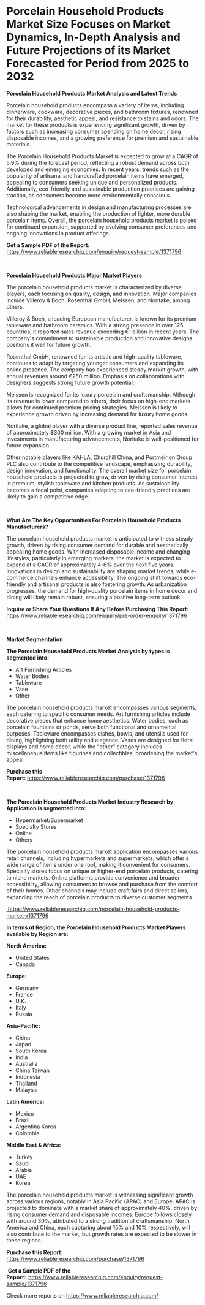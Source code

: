 <p><h1>Porcelain Household Products Market Size Focuses on Market Dynamics, In-Depth Analysis and Future Projections of its Market Forecasted for Period from 2025 to 2032</h1></p><p><strong>Porcelain Household Products Market Analysis and Latest Trends</strong></p>
<p><p>Porcelain household products encompass a variety of items, including dinnerware, cookware, decorative pieces, and bathroom fixtures, renowned for their durability, aesthetic appeal, and resistance to stains and odors. The market for these products is experiencing significant growth, driven by factors such as increasing consumer spending on home decor, rising disposable incomes, and a growing preference for premium and sustainable materials. </p><p>The Porcelain Household Products Market is expected to grow at a CAGR of 5.9% during the forecast period, reflecting a robust demand across both developed and emerging economies. In recent years, trends such as the popularity of artisanal and handcrafted porcelain items have emerged, appealing to consumers seeking unique and personalized products. Additionally, eco-friendly and sustainable production practices are gaining traction, as consumers become more environmentally conscious. </p><p>Technological advancements in design and manufacturing processes are also shaping the market, enabling the production of lighter, more durable porcelain items. Overall, the porcelain household products market is poised for continued expansion, supported by evolving consumer preferences and ongoing innovations in product offerings.</p></p>
<p><strong>Get a Sample PDF of the Report:&nbsp;</strong> <a href="https://www.reliableresearchiq.com/enquiry/request-sample/1371796?utm_campaign=3006&utm_medium=2&utm_source=Github&utm_content=ia&utm_term=22032025&utm_id=porcelain-household-products">https://www.reliableresearchiq.com/enquiry/request-sample/1371796</a></p>
<p>&nbsp;</p>
<p><strong>Porcelain Household Products Major Market Players</strong></p>
<p><p>The porcelain household products market is characterized by diverse players, each focusing on quality, design, and innovation. Major companies include Villeroy & Boch, Rosenthal GmbH, Meissen, and Noritake, among others.</p><p>Villeroy & Boch, a leading European manufacturer, is known for its premium tableware and bathroom ceramics. With a strong presence in over 125 countries, it reported sales revenue exceeding €1 billion in recent years. The company's commitment to sustainable production and innovative designs positions it well for future growth.</p><p>Rosenthal GmbH, renowned for its artistic and high-quality tableware, continues to adapt by targeting younger consumers and expanding its online presence. The company has experienced steady market growth, with annual revenues around €250 million. Emphasis on collaborations with designers suggests strong future growth potential.</p><p>Meissen is recognized for its luxury porcelain and craftsmanship. Although its revenue is lower compared to others, their focus on high-end markets allows for continued premium pricing strategies. Meissen is likely to experience growth driven by increasing demand for luxury home goods.</p><p>Noritake, a global player with a diverse product line, reported sales revenue of approximately $300 million. With a growing market in Asia and investments in manufacturing advancements, Noritake is well-positioned for future expansion.</p><p>Other notable players like KAHLA, Churchill China, and Portmeirion Group PLC also contribute to the competitive landscape, emphasizing durability, design innovation, and functionality. The overall market size for porcelain household products is projected to grow, driven by rising consumer interest in premium, stylish tableware and kitchen products. As sustainability becomes a focal point, companies adapting to eco-friendly practices are likely to gain a competitive edge.</p></p>
<p>&nbsp;</p>
<p><strong>What Are The Key Opportunities For Porcelain Household Products Manufacturers?</strong></p>
<p><p>The porcelain household products market is anticipated to witness steady growth, driven by rising consumer demand for durable and aesthetically appealing home goods. With increased disposable income and changing lifestyles, particularly in emerging markets, the market is expected to expand at a CAGR of approximately 4-6% over the next five years. Innovations in design and sustainability are shaping market trends, while e-commerce channels enhance accessibility. The ongoing shift towards eco-friendly and artisanal products is also fostering growth. As urbanization progresses, the demand for high-quality porcelain items in home decor and dining will likely remain robust, ensuring a positive long-term outlook.</p></p>
<p><strong>Inquire or Share Your Questions If Any Before Purchasing This Report:</strong> <a href="https://www.reliableresearchiq.com/enquiry/pre-order-enquiry/1371796?utm_campaign=3006&utm_medium=2&utm_source=Github&utm_content=ia&utm_term=22032025&utm_id=porcelain-household-products">https://www.reliableresearchiq.com/enquiry/pre-order-enquiry/1371796</a></p>
<p>&nbsp;</p>
<p><strong>Market Segmentation</strong></p>
<p><strong>The Porcelain Household Products Market Analysis by types is segmented into:</strong></p>
<p><ul><li>Art Furnishing Articles</li><li>Water Bodies</li><li>Tableware</li><li>Vase</li><li>Other</li></ul></p>
<p><p>The porcelain household products market encompasses various segments, each catering to specific consumer needs. Art furnishing articles include decorative pieces that enhance home aesthetics. Water bodies, such as porcelain fountains or ponds, serve both functional and ornamental purposes. Tableware encompasses dishes, bowls, and utensils used for dining, highlighting both utility and elegance. Vases are designed for floral displays and home décor, while the "other" category includes miscellaneous items like figurines and collectibles, broadening the market's appeal.</p></p>
<p><strong>Purchase this Report:&nbsp;</strong><a href="https://www.reliableresearchiq.com/purchase/1371796?utm_campaign=3006&utm_medium=2&utm_source=Github&utm_content=ia&utm_term=22032025&utm_id=porcelain-household-products">https://www.reliableresearchiq.com/purchase/1371796</a></p>
<p>&nbsp;</p>
<p><strong>The Porcelain Household Products Market Industry Research by Application is segmented into:</strong></p>
<p><ul><li>Hypermarket/Supermarket</li><li>Specialty Stores</li><li>Online</li><li>Others</li></ul></p>
<p><p>The porcelain household products market application encompasses various retail channels, including hypermarkets and supermarkets, which offer a wide range of items under one roof, making it convenient for consumers. Specialty stores focus on unique or higher-end porcelain products, catering to niche markets. Online platforms provide convenience and broader accessibility, allowing consumers to browse and purchase from the comfort of their homes. Other channels may include craft fairs and direct sellers, expanding the reach of porcelain products to diverse customer segments.</p></p>
<p><a href="https://www.reliableresearchiq.com/porcelain-household-products-market-r1371796?utm_campaign=3006&utm_medium=2&utm_source=Github&utm_content=ia&utm_term=22032025&utm_id=porcelain-household-products">&nbsp;https://www.reliableresearchiq.com/porcelain-household-products-market-r1371796</a></p>
<p><strong>In terms of Region, the Porcelain Household Products Market Players available by Region are:</strong></p>
<p>
    <p> <strong> North America: </strong>
        <ul>
            <li>United States</li>
            <li>Canada</li>
        </ul>
        </p> 
    <p> <strong> Europe: </strong>
        <ul>
            <li>Germany</li>
            <li>France</li>
            <li>U.K.</li>
            <li>Italy</li>
            <li>Russia</li>
        </ul>
        </p> 
    <p> <strong> Asia-Pacific: </strong>
        <ul>
            <li>China</li>
            <li>Japan</li>
            <li>South Korea</li>
            <li>India</li>
            <li>Australia</li>
            <li>China Taiwan</li>
            <li>Indonesia</li>
            <li>Thailand</li>
            <li>Malaysia</li>
        </ul>
        </p> 
    <p> <strong> Latin America: </strong>
        <ul>
            <li>Mexico</li>
            <li>Brazil</li>
            <li>Argentina Korea</li>
            <li>Colombia</li>
        </ul>
        </p> 
    <p> <strong> Middle East & Africa: </strong>
        <ul>
            <li>Turkey</li>
            <li>Saudi</li>
            <li>Arabia</li>
            <li>UAE</li>
            <li>Korea</li>
        </ul>
    </p>
    </p>
<p><p>The porcelain household products market is witnessing significant growth across various regions, notably in Asia Pacific (APAC) and Europe. APAC is projected to dominate with a market share of approximately 40%, driven by rising consumer demand and disposable incomes. Europe follows closely with around 30%, attributed to a strong tradition of craftsmanship. North America and China, each capturing about 15% and 10% respectively, will also contribute to the market, but growth rates are expected to be slower in these regions.</p></p>
<p><strong>Purchase this Report: </strong><a href="https://www.reliableresearchiq.com/purchase/1371796?utm_campaign=3006&utm_medium=2&utm_source=Github&utm_content=ia&utm_term=22032025&utm_id=porcelain-household-products">https://www.reliableresearchiq.com/purchase/1371796</a></p>
<p>&nbsp;<strong>Get a Sample PDF of the Report:&nbsp;&nbsp;</strong><a href="https://www.reliableresearchiq.com/enquiry/request-sample/1371796?utm_campaign=3006&utm_medium=2&utm_source=Github&utm_content=ia&utm_term=22032025&utm_id=porcelain-household-products">https://www.reliableresearchiq.com/enquiry/request-sample/1371796</a></p>
<p><strong></strong></p>
<p>Check more reports on <a href="https://www.reliableresearchiq.com/?utm_campaign=3006&utm_medium=2&utm_source=Github&utm_content=ia&utm_term=22032025&utm_id=porcelain-household-products">https://www.reliableresearchiq.com/</a></p>